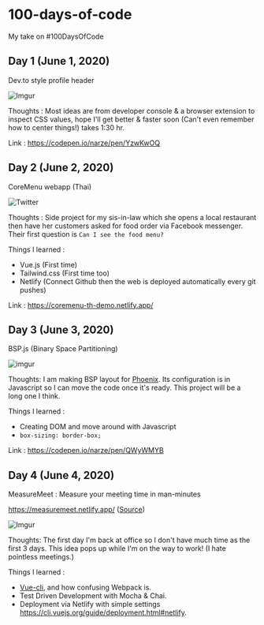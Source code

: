 # 100-days-of-code

My take on #100DaysOfCode

## Day 1 (June 1, 2020)

Dev.to style profile header

![Imgur](https://i.imgur.com/gNYUCNT.png)

Thoughts : 
Most ideas are from developer console & a browser extension to inspect CSS values, hope I'll get better & faster soon (Can't even remember how to center things!) takes 1:30 hr.

Link : https://codepen.io/narze/pen/YzwKwOQ

## Day 2 (June 2, 2020)

CoreMenu webapp (Thai)

![Twitter](https://pbs.twimg.com/media/EZhILsdUcAYqI7S?format=jpg&name=small)

Thoughts : 
Side project for my sis-in-law which she opens a local restaurant then have her customers asked for food order via Facebook messenger. Their first question is `Can I see the food menu?`

Things I learned :
- Vue.js (First time)
- Tailwind.css (First time too)
- Netlify (Connect Github then the web is deployed automatically every git pushes)

Link : https://coremenu-th-demo.netlify.app/

## Day 3 (June 3, 2020)

BSP.js (Binary Space Partitioning)

![imgur](https://i.imgur.com/bC0JtVo.png)

Thoughts: 
I am making BSP layout for [Phoenix](https://github.com/kasper/phoenix). Its configuration is in Javascript so I can move the code once it's ready. This project will be a long one I think.

Things I learned :
- Creating DOM and move around with Javascript
- `box-sizing: border-box;`

Link : https://codepen.io/narze/pen/QWyWMYB

## Day 4 (June 4, 2020)

MeasureMeet : Measure your meeting time in man-minutes

https://measuremeet.netlify.app/ ([Source](https://github.com/narze/measuremeet))

![Imgur](https://i.imgur.com/PVKXR8t.png)

Thoughts:
The first day I'm back at office so I don't have much time as the first 3 days. This idea pops up while I'm on the way to work! (I hate pointless meetings.)

Things I learned :
- [Vue-cli](https://cli.vuejs.org/), and how confusing Webpack is.
- Test Driven Development with Mocha & Chai.
- Deployment via Netlify with simple settings https://cli.vuejs.org/guide/deployment.html#netlify.

